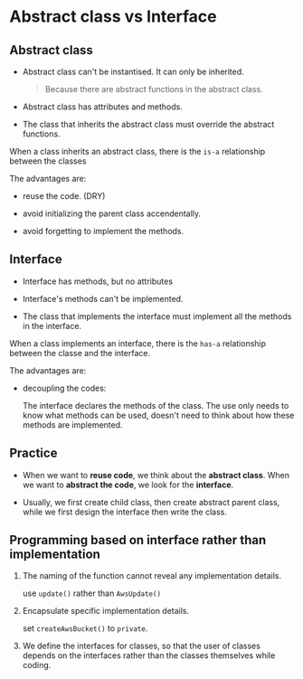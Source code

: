 # Abstract class vs Interface

## Abstract class

- Abstract class can't be instantised. It can only be inherited.

  > Because there are abstract functions in the abstract class.

- Abstract class has attributes and methods.

- The class that inherits the abstract class must override the abstract functions.

When a class inherits an abstract class, there is the `is-a` relationship between the classes

The advantages are:

- reuse the code. (DRY)

- avoid initializing the parent class accendentally.

- avoid forgetting to implement the methods.

## Interface

- Interface has methods, but no attributes

- Interface's methods can't be implemented.

- The class that implements the interface must implement all the methods in the interface.

When a class implements an interface, there is the `has-a` relationship between the classe and the interface.

The advantages are:

- decoupling the codes:

  The interface declares the methods of the class. The use only needs to know what methods can be used, doesn't
  need to think about how these methods are implemented.

## Practice

- When we want to **reuse code**, we think about the **abstract class**. When we want to **abstract the code**, we look for the **interface**.

- Usually, we first create child class, then create abstract parent class, while we first design the interface then write the class.

## Programming based on interface rather than implementation

1. The naming of the function cannot reveal any implementation details.

   use `update()` rather than `AwsUpdate()`

2. Encapsulate specific implementation details.

   set `createAwsBucket()` to `private`.

3. We define the interfaces for classes, so that the user of classes depends on the interfaces rather than the classes themselves while coding.
